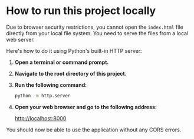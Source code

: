 # How to run this project locally

Due to browser security restrictions, you cannot open the `index.html` file directly from your local file system. You need to serve the files from a local web server.

Here's how to do it using Python's built-in HTTP server:

1.  **Open a terminal or command prompt.**
2.  **Navigate to the root directory of this project.**
3.  **Run the following command:**

    ```bash
    python -m http.server
    ```

4.  **Open your web browser and go to the following address:**

    [http://localhost:8000](http://localhost:8000)

You should now be able to use the application without any CORS errors.
